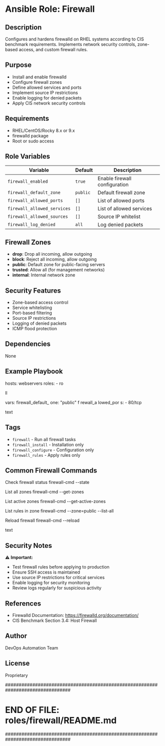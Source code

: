 # Ansible Role: Firewall

## Description

Configures and hardens firewalld on RHEL systems according to CIS benchmark requirements. Implements network security controls, zone-based access, and custom firewall rules.

## Purpose

- Install and enable firewalld
- Configure firewall zones
- Define allowed services and ports
- Implement source IP restrictions
- Enable logging for denied packets
- Apply CIS network security controls

## Requirements

- RHEL/CentOS/Rocky 8.x or 9.x
- firewalld package
- Root or sudo access

## Role Variables

| Variable | Default | Description |
|----------|---------|-------------|
| `firewall_enabled` | `true` | Enable firewall configuration |
| `firewall_default_zone` | `public` | Default firewall zone |
| `firewall_allowed_ports` | `[]` | List of allowed ports |
| `firewall_allowed_services` | `[]` | List of allowed services |
| `firewall_allowed_sources` | `[]` | Source IP whitelist |
| `firewall_log_denied` | `all` | Log denied packets |

## Firewall Zones

- **drop**: Drop all incoming, allow outgoing
- **block**: Reject all incoming, allow outgoing  
- **public**: Default zone for public-facing servers
- **trusted**: Allow all (for management networks)
- **internal**: Internal network zone

## Security Features

- Zone-based access control
- Service whitelisting
- Port-based filtering
- Source IP restrictions
- Logging of denied packets
- ICMP flood protection

## Dependencies

None

## Example Playbook

hosts: webservers
roles: - ro

ll

vars: firewall_default_
one: "public" f
rewall_a
lowed_por
s: - 80/tcp

text

## Tags

- `firewall` - Run all firewall tasks
- `firewall_install` - Installation only
- `firewall_configure` - Configuration only
- `firewall_rules` - Apply rules only

## Common Firewall Commands

Check firewall status
firewall-cmd --state

List all zones
firewall-cmd --get-zones

List active zones
firewall-cmd --get-active-zones

List rules in zone
firewall-cmd --zone=public --list-all

Reload firewall
firewall-cmd --reload

text

## Security Notes

⚠️ **Important:**
- Test firewall rules before applying to production
- Ensure SSH access is maintained
- Use source IP restrictions for critical services
- Enable logging for security monitoring
- Review logs regularly for suspicious activity

## References

- Firewalld Documentation: https://firewalld.org/documentation/
- CIS Benchmark Section 3.4: Host Firewall

## Author

DevOps Automation Team

## License

Proprietary

################################################################################
# END OF FILE: roles/firewall/README.md
################################################################################